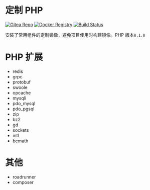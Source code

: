 # 定制 PHP

[![Gitea Repo](https://badgen.net/badge/gitea/main?icon=git)](https://git.fat4.cn/maoxuner/docker-php)
[![Docker Registry](https://badgen.net/badge/docker/latest?icon=docker)](https://hub.docker.com/r/maoxuner/php)
[![Build Status](https://img.shields.io/drone/build/maoxuner/docker-php/main?logo=drone&server=https://drone.fat4.cn)](https://drone.fat4.cn/maoxuner/docker-php)

安装了常用组件的定制镜像，避免项目使用时构建镜像。PHP 版本`8.1.8`

# PHP 扩展

- redis
- grpc
- protobuf
- swoole
- opcache
- mysqli
- pdo_mysql
- pdo_pgsql
- zip
- bz2
- gd
- sockets
- intl
- bcmath

# 其他

- roadrunner
- composer
